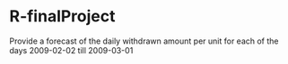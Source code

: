 # R-finalProject
 Provide a forecast of the daily withdrawn amount per unit for each of the  days 2009-02-02 till 2009-03-01
